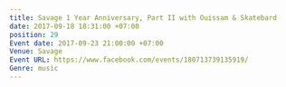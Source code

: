 ```yaml
---
title: Savage 1 Year Anniversary, Part II with Ouissam & Skatebard
date: 2017-09-18 18:31:00 +07:00
position: 29
Event date: 2017-09-23 21:00:00 +07:00
Venue: Savage
Event URL: https://www.facebook.com/events/180713739135919/
Genre: music
---
```


